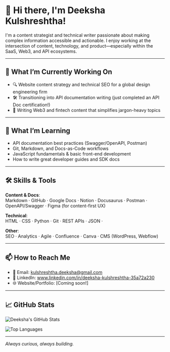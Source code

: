 # 👋 Hi there, I'm Deeksha Kulshreshtha!

I'm a content strategist and technical writer passionate about making complex information accessible and actionable. I enjoy working at the intersection of content, technology, and product—especially within the SaaS, Web3, and API ecosystems.

---

## 💼 What I’m Currently Working On
- 🔍 Website content strategy and technical SEO for a global design engineering firm
- 🛠 Transitioning into API documentation writing (just completed an API Doc certification!)
- 📝 Writing Web3 and fintech content that simplifies jargon-heavy topics

---

## 🌱 What I’m Learning
- API documentation best practices (Swagger/OpenAPI, Postman)
- Git, Markdown, and Docs-as-Code workflows
- JavaScript fundamentals & basic front-end development
- How to write great developer guides and SDK docs

---

## 🛠 Skills & Tools
**Content & Docs**:  
Markdown · GitHub · Google Docs · Notion · Docusaurus · Postman · OpenAPI/Swagger · Figma (for content-first UX)

**Technical**:  
HTML · CSS · Python · Git · REST APIs · JSON · 

**Other**:  
SEO · Analytics · Agile · Confluence · Canva · CMS (WordPress, Webflow)

---

## 📫 How to Reach Me
- 📧 Email: kulshreshtha.deeksha@gmail.com
- 💼 LinkedIn: www.linkedin.com/in/deeksha-kulshreshtha-35a72a230
- 🌐 Website/Portfolio: [Coming soon!]

---

## 📈 GitHub Stats

![Deeksha's GitHub Stats](https://github-readme-stats.vercel.app/api?username=deekshakulshreshtha&show_icons=true&theme=radical)

![Top Languages](https://github-readme-stats.vercel.app/api/top-langs/?username=deekshakulshreshtha&layout=compact&theme=radical)

---

*Always curious, always building.*
